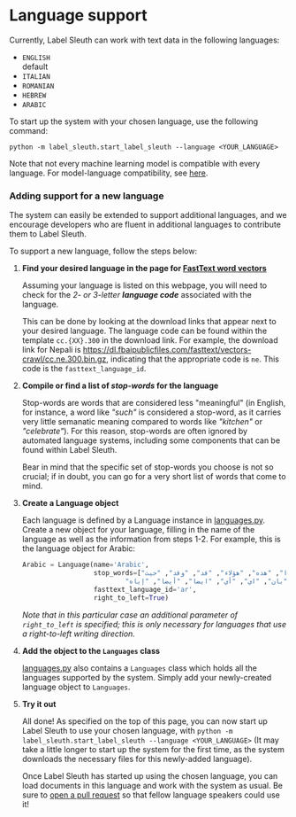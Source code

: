 # Language support

Currently, Label Sleuth can work with text data in the following languages:
- `ENGLISH` <br /><defvalue>default</defvalue>
- `ITALIAN`
- `ROMANIAN`
- `HEBREW`
- `ARABIC`

To start up the system with your chosen language, use the following command:
   ```text
   python -m label_sleuth.start_label_sleuth --language <YOUR_LANGUAGE>
   ```
   
Note that not every machine learning model is compatible with every language. For model-language compatibility, see [here](model_training.md#model-policies).


### Adding support for a new language

The system can easily be extended to support additional languages, and we encourage developers who are fluent in additional languages to contribute them to Label Sleuth.

To support a new language, follow the steps below:

1. **Find your desired language in the page for [FastText word vectors](https://fasttext.cc/docs/en/crawl-vectors.html)**

    Assuming your language is listed on this webpage, you will need to check for the *2- or 3-letter **language code*** associated with the language.
    
    This can be done by looking at the download links that appear next to your desired language. The language code can be found within the template `cc.{XX}.300` in the download link. For example, the download link for Nepali is https://dl.fbaipublicfiles.com/fasttext/vectors-crawl/cc.ne.300.bin.gz, indicating that the appropriate code is `ne`. This code is the `fasttext_language_id`.

2. **Compile or find a list of *stop-words* for the language**

    Stop-words are words that are considered less "meaningful" (in English, for instance, a word like *"such"* is considered a stop-word, as it carries very little semanatic meaning compared to words like *"kitchen"* or *"celebrate"*). For this reason, stop-words are often ignored by automated language systems, including some components that can be found within Label Sleuth.

    Bear in mind that the specific set of stop-words you choose is not so crucial; if in doubt, you can go for a very short list of words that come to mind.

    
3. **Create a Language object**

    Each language is defined by a Language instance in [languages.py](https://github.com/label-sleuth/label-sleuth/blob/main/label_sleuth/models/core/languages.py). Create a new object for your language, filling in the name of the language as well as the information from steps 1-2. For example, this is the language object for Arabic:

    ```python
    Arabic = Language(name='Arabic',
                      stop_words=["التى", "التي", "الذى", "الذي", "الذين", "ذلك", "هذا", "هذه", "هؤلاء", "قد", "وقد", "حيث",
                              "ان", "إن", "انه", "وان", "فان", "فإن", "بان", "اي", "أي", "ايضا", "أيضا", "إياه"],
                      fasttext_language_id='ar',
                      right_to_left=True)
     ```
    
    *Note that in this particular case an additional parameter of `right_to_left` is specified; this is only necessary for languages that use a right-to-left writing direction.*
    
4. **Add the object to the `Languages` class**

    [languages.py](https://github.com/label-sleuth/label-sleuth/blob/main/label_sleuth/models/core/languages.py) also contains a `Languages` class which holds all the languages supported by the system. Simply add your newly-created language object to `Languages`.
    
5. **Try it out**

    All done! As specified on the top of this page, you can now start up Label Sleuth to use your chosen language, with `python -m label_sleuth.start_label_sleuth --language <YOUR_LANGUAGE>` (It may take a little longer to start up the system for the first time, as the system downloads the necessary files for this newly-added language).
    
    Once Label Sleuth has started up using the chosen language, you can load documents in this language and work with the system as usual. Be sure to [open a pull request](https://github.com/label-sleuth/label-sleuth) so that fellow language speakers could use it!

